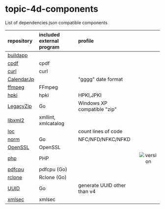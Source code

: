 # topic-4d-components
List of dependencies.json compatible components

|repository|included external program|profile||
|:-|:-|:-|:-:|
|[buildapp](https://github.com/miyako/buildapp)||||
|[cpdf](https://github.com/miyako/cpdf)|cpdf|||
|[curl](https://github.com/miyako/curl)|curl|||
|[CalendarJp](https://github.com/miyako/CalendarJp)||"gggg" date format||
|[ffmpeg](https://github.com/miyako/ffmpeg)|FFmpeg|||
|[hpki](https://github.com/miyako/hpki)|hpki|HPKI,JPKI||
|[LegacyZip](https://github.com/miyako/LegacyZip)|Go|Windows XP compatible "zip"||
|[libxml2](https://github.com/miyako/libxml2)|xmllint, xmlcatalog|||
|[loc](https://github.com/miyako/loc)||count lines of code||
|[norm](https://github.com/miyako/norm)|Go|NFC/NFD/NFKC/NFKD||
|[OpenSSL](https://github.com/miyako/OpenSSL)|OpenSSL|||
|[php](https://github.com/miyako/php)|PHP||![version](https://img.shields.io/badge/version-20%20R5%2B-E23089)|
|[pdfcpu](https://github.com/miyako/pdfcpu)|pdfcpu (Go)|||
|[rclone](https://github.com/miyako/rclone)|Rclone (Go)|||
|[UUID](https://github.com/miyako/UUID)|Go|generate UUID other than v4||
|[xmlsec](https://github.com/miyako/xmlsec)|xmlsec|||
